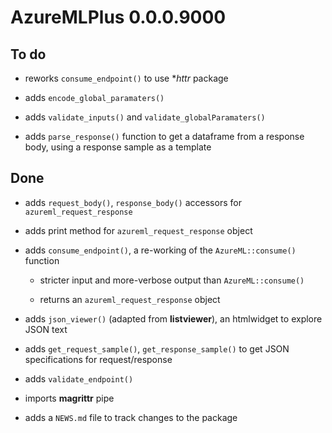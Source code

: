 # AzureMLPlus 0.0.0.9000

## To do

- reworks `consume_endpoint()` to use **httr* package

- adds `encode_global_paramaters()`

- adds `validate_inputs()` and `validate_globalParamaters()`

- adds `parse_response()` function to get a dataframe from a response body, using a response sample as a template

## Done

- adds `request_body()`, `response_body()` accessors for `azureml_request_response`

- adds print method for `azureml_request_response` object

- adds `consume_endpoint()`, a re-working of the `AzureML::consume()` function

    - stricter input and more-verbose output than `AzureML::consume()`
    
    - returns an `azureml_request_response` object

- adds `json_viewer()` (adapted from **listviewer**), an htmlwidget to explore JSON text

- adds `get_request_sample()`, `get_response_sample()` to get JSON specifications for request/response

- adds `validate_endpoint()`

- imports **magrittr** pipe

- adds a `NEWS.md` file to track changes to the package



